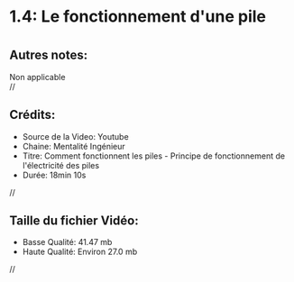 
1.4: Le fonctionnement d'une pile
=================================

# 

## Autres notes:


Non applicable  
//
## **Crédits:**

- Source de la Video: Youtube
- Chaine: Mentalité Ingénieur
- Titre: Comment fonctionnent les piles - Principe de fonctionnement de l'électricité des piles
- Durée: 18min 10s
  
//
## Taille du fichier Vidéo:

- Basse Qualité: 41.47 mb
- Haute Qualité: Environ 27.0 mb
  
//